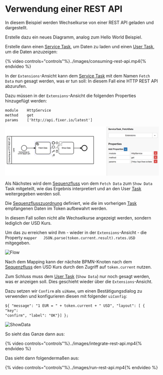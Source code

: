 # Verwendung einer REST API

In diesem Beispiel werden Wechselkurse von einer REST API geladen und
dargestellt.

Erstelle dazu ein neues Diagramm, analog zum Hello World Beispiel.

Erstelle dann einen [Service Task](../../anhang/GLOSSARY.md#service-task), um
Daten zu laden und einen [User Task](../../anhang/GLOSSARY.md#user-task), um die
Daten anzuzeigen:

{% video controls="controls"%}../images/consuming-rest-api.mp4{% endvideo %}

In der `Extensions`-Ansicht kann dem
[Service Task](../../anhang/GLOSSARY.md#service-task) mit dem Namen `Fetch Data` nun gesagt
werden, was er tun soll: In diesem Fall eine HTTP REST API abzurufen.

Dazu müssen in der `Extensions`-Ansicht die folgenden Properties hinzugefügt werden:

```
module    HttpService
method    get
params    ['http://api.fixer.io/latest']
```

![FetchData](../images/fetch-data-rest-api.png)

Als Nächstes wird dem [Sequenzfluss](../../anhang/GLOSSARY.md#sequenzfluss) von
dem `Fetch Data` zum `Show Data` Task mitgeteilt, wie das Ergebnis interpretiert
und an den User [Task](../../anhang/GLOSSARY.md#task) weitergegeben werden soll.

Die [Sequenzflusszuordnung](../../anhang/GLOSSARY.md#sequenzfluss) definiert,
wie die im vorherigen [Task](../../anhang/GLOSSARY.md#task) empfangenen Daten im
Token aufbewahrt werden.

In diesem Fall sollen nicht alle Wechselkurse angezeigt werden, sondern
lediglich der USD Kurs.

Um das zu erreichen wird ihm - wieder in der `Extensions`-Ansicht - die Property
```mapper   JSON.parse(token.current.result).rates.USD```
mitgegeben.

![Flow](../images/flow-rest-api.png)

Nach dem Mapping kann der nächste BPMN-Knoten nach dem
[Sequenzfluss](../../anhang/GLOSSARY.md#sequenzfluss) den USD Kurs durch den Zugriff auf
`token.current` nutzen.

Zum Schluss muss dem [User Task](../../anhang/GLOSSARY.md#user-task)
(`Show Data`) nur noch gesagt werden, was er anzeigen soll. Dies geschieht
wieder über die `Extensions`-Ansicht.

Dazu setzen wir `Confirm` als `uiName`, um einen Bestätigungsdialog zu
verwenden und konfigurieren diesen mit folgender `uiConfig`:

```
${ "message": "1 EUR = " + token.current + " USD", "layout": [ { "key":
"confirm", "label": "OK"}] };
```

![ShowData](../images/show-data-rest-api.png)

So sieht das Ganze dann aus:

{% video controls="controls"%}../images/integrate-rest-api.mp4{% endvideo %}

Das sieht dann folgendermaßen aus:

{% video controls="controls"%}../images/run-rest-api.mp4{% endvideo %}
